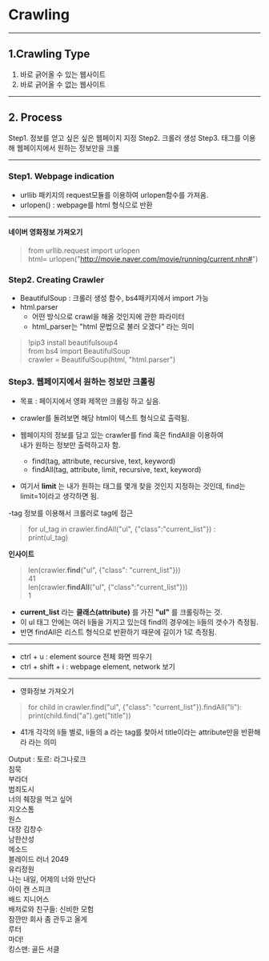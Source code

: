 ﻿# **Crawling**

----


## **1.Crawling Type**
1. 바로 긁어올 수 있는 웹사이트 
2. 바로 긁어올 수 없는 웹사이트


----


## **2. Process**
Step1. 정보를 얻고 싶은 싶은 웹페이지 지정
Step2. 크롤러 생성
Step3. 태그를 이용해 웹페이지에서 원하는 정보만을 크롤


---


### **Step1. Webpage indication**

- urllib 패키지의 request모듈를 이용하여 urlopen함수를 가져옴.
- urlopen() : webpage를 html 형식으로 반환


----


#### **네이버 영화정보 가져오기**
> from urllib.request import urlopen <br>
> html= urlopen("http://movie.naver.com/movie/running/current.nhn#")

### **Step2. Creating Crawler**

- BeautifulSoup : 크롤러 생성 함수, bs4패키지에서 import 가능
- html.parser 
	- 어떤 방식으로 crawl을 해올 것인지에 관한 파라미터
	- html_parser는 "html 문법으로 불러 오겠다" 라는 의미



>!pip3 install beautifulsoup4 <br>
>from bs4 import BeautifulSoup <br>
>crawler = BeautifulSoup(html, "html.parser")

### **Step3. 웹페이지에서 원하는 정보만 크롤링**

- 목표 : 페이지에서 영화 제목만 크롤링 하고 싶음.

- crawler를 돌려보면 해당 html이 텍스트 형식으로 출력됨.
- 웹페이지의 정보를 담고 있는 crawler를 find 혹은 findAll을 이용하여<br>
내가 원하는 정보만 출력하고자 함.

	- find(tag, attribute, recursive, text, keyword) 
	- findAll(tag, attribute, limit, recursive, text, keyword)

- 여기서 **limit** 는 내가 원하는 태그를 몇개 찾을 것인지 지정하는 것인데, find는 limit=1이라고 생각하면 됨.

-tag 정보를 이용해서 크롤러로 tag에 접근

>for ul_tag in crawler.findAll("ul", {"class":"current_list"}) :<br>
>print(ul_tag)

**인사이트**
>len(crawler.**find**("ul", {"class": "current_list"}))<br>
> 41<br>
>len(crawler.**findAll**("ul", {"class":"current_list"})) <br>
>1

- **current_list** 라는 **클래스(attribute)** 를 가진 **"ul"** 를 크롤링하는 것.
-  이 ul 태그 안에는 여러 li들을 가지고 있는데  find의 경우에는 li들의 갯수가 측정됨.
- 반면 findAll은 리스트 형식으로 반환하기 때문에 길이가 1로 측정됨.

---
- ctrl + u : element source 전체 화면 띄우기
- ctrl + shift + i : webpage element, network 보기

---

- 영화정보 가져오기
>for child in crawler.find("ul", {"class": "current_list"}).findAll("li"):<br>
>print(child.find("a").get("title"))

- 41개 각각의 li들 별로, li들의 a 라는 tag를 찾아서 title이라는 attribute만을 반환해라
라는 의미

Output :
토르: 라그나로크<br>
침묵<br>
부라더<br>
범죄도시<br>
너의 췌장을 먹고 싶어<br>
지오스톰<br>
원스<br>
대장 김창수<br>
남한산성<br>
메소드<br>
블레이드 러너 2049<br>
유리정원<br>
나는 내일, 어제의 너와 만난다<br>
아이 캔 스피크<br>
배드 지니어스<br>
배저로와 친구들: 신비한 모험<br>
잠깐만 회사 좀 관두고 올게<br>
루터<br>
마더!<br>
킹스맨: 골든 서클<br>





